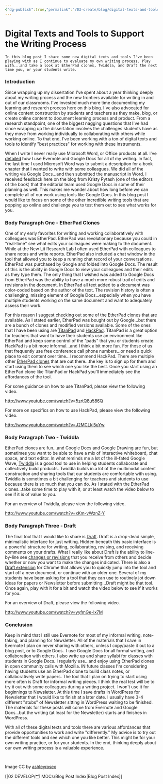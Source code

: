 ```yaml
---
{"dg-publish":true,"permalink":"/03-create/blog/digital-texts-and-tools-to-support-the-writing-process/","title":"Digital Texts and Tools to Support the Writing Process","tags":["online-content-construction","writing"]}
---
```


# Digital Texts and Tools to Support the Writing Process

```
In this blog post I share some new digital texts and tools I've been playing with as I continue to evaluate my own writing process. Play with...and take a look at EtherPad clones, Twiddla, and Draft the next time you, or your students write.
```

### Introduction

Since wrapping up my dissertation I've spent about a year thinking deeply about my writing process and the new frontiers available for writing in and out of our classrooms. I've invested much more time documenting my learning and research process here on this blog. I've also advocated for online content construction by students and teachers as they make, blog, or create online content to document learning process and product. From a research standpoint, one of the biggest nagging questions that I've had since wrapping up the dissertation involves the challenges students have as they move from working individually to collaborating with others while working online. To that end, I've been working with a ton of digital texts and tools to identify "best practices" for working with these instruments.

When I write I never really use Microsoft Word, or Office products at all. I've [detailed](http://wiobyrne.com/how-i-write-research-collaboration-and-communication-using-online-tools/) how I use Evernote and Google Docs for all of my writing. In fact, the last time I used Microsoft Word was to submit a description for a book chapter that I wanted to write with some colleagues. We did all of the writing via Google Docs...and then submitted the manuscript in Word. I received feedback here on the blog from Kristy Pytash (one of the editors of the book) that the editorial team used Google Docs in some of their planning as well. This makes me wonder about how long before we can complete all of our work using tools like Google Docs. In this blog post I would like to focus on some of the other incredible writing tools that are popping up online and challenge you to test them out to see what works for you.

### Body Paragraph One - EtherPad Clones

One of my early favorites for writing and working collaboratively with colleagues was EtherPad. EtherPad was revolutionary because you could in "real-time" see what edits your colleagues were making to the document. While at the New Lit Research Lab I often used EtherPad with colleagues to share notes and write reports. EtherPad also included a chat window in the tool that allowed you to keep a running chat record of your conversations. EtherPad was purchased by Google and folded into Google Docs. The result of this is the ability in Google Docs to view your colleagues and their edits as they type them. The only thing that I wished was added to Google Docs from EtherPad was the ability to have a much more robust trail of edits and revisions in the document. In EtherPad all text added to a document was color-coded based on the author of the text. The revision history is often a challenging, missing element of Google Docs...especially when you have multiple students working on the same document and want to adequately assess their work.

For this reason I suggest checking out some of the EtherPad clones that are available. As I stated earlier, EtherPad was bought out by Google...but there are a bunch of clones and modified versions available. Some of the ones that I have been using are [TitanPad](http://titanpad.com/) and [HackPad](https://hackpad.com/). TitanPad is a great option for teachers that want to have their students use an environment like EtherPad and keep some control of the "pads" that you or students create. HackPad is a bit more informal...and I think a bit more fun. For those of us that frequently use free conference call phone numbers...or need a quick place to edit content over time...I recommend HackPad. There are multiple other [EtherPad clones](http://news.cnet.com/8301-27076_3-20004686-248.html) that are out there...the key is to sign up for them and start using them to see which one you like the best. Once you start using an EtherPad clone like TitanPad or HackPad you'll immediately see the affordances of the tool.

For some guidance on how to use TitanPad, please view the following video.

http://www.youtube.com/watch?v=5zrtQ8u586Q

For more on specifics on how to use HackPad, please view the following video.

http://www.youtube.com/watch?v=J2MCLkl5uYw

### Body Paragraph Two - Twiddla

EtherPad clones are fun...and Google Docs and Google Drawing are fun, but sometimes you want to be able to have a mix of interactive whiteboard, chat space, and text editor. In what reminds me a lot of the ill-fated Google Wave, [Twiddla](http://www.twiddla.com/) is a good tool to use in helping students collaborate and collectively build products. Twiddla builds in a lot of the multimodal content construction and sharing tools that our students are comfortable with using. Twiddla is sometimes a bit challenging for teachers and students to use because there is so much that you can do. As I stated with the EtherPad clones...take some time to play with it, or at least watch the video below to see if it is of value to you.

For an overview of Twiddla, please view the following video.

http://www.youtube.com/watch?v=xKm-vWznZ-Y

### Body Paragraph Three - Draft

The final tool that I would like to share is [Draft](https://draftin.com/). Draft is a drop-dead simple, minimalistic interface for just writing. Hidden beneath this basic interface is a powerful structure for writing, collaborating, revising, and receiving comments on your drafts. What I really like about Draft is the ability to line-by-line see [changes or revisions](https://draftin.com/features#versioncontrol) that you receive from others and decide whether or now you want to make the changes indicated. There is also a [Draft extension](https://chrome.google.com/webstore/detail/draft/amlbbbgcijmiooecobhkjblcdkjldmdk?hl=en) for Chrome that allows you to quickly jump into the tool and start off a new document, or continue with an older one. Several of my students have been asking for a tool that they can use to routinely jot down ideas for papers or Newsletter before submitting...Draft might be that tool. Once again, play with it for a bit and watch the video below to see if it works for you.

For an overview of Draft, please view the following video.

http://www.youtube.com/watch?v=yyfmGe-lx7M

### Conclusion

Keep in mind that I still use Evernote for most of my informal writing, note-taking, and planning for Newsletter. All of the materials that I save in Evernote I plan on never sharing with others, unless I copy/paste it out to a blog post, or to Google Docs.  I use Google Docs for all formal writing, and collaboration with others. I also write up and share syllabi for classes with students in Google Docs. I regularly use...and enjoy using EtherPad clones in open community calls with Mozilla. IN future classes I'm considering having students use an EtherPad clone to build class notes, or collaboratively write papers. The tool that I plan on trying to start using more often is Draft for informal writing pieces. I think the real test will be to try it out with some colleagues during a writing project. I won't use it for beginnings to Newsletter. At this time I save drafts in WordPress for Newsletter that I would like to finish at a later date. I usually have 3-4 different "stubs" of Newsletter sitting in WordPress waiting to be finished. The materials for these posts will come from Evernote and Google Docs...but the writing (at least for the Newsletter) starts and finishes in WordPress.

With all of these digital texts and tools there are various affordances that provide opportunities to work and write "differently." My advice is to try out the different tools and see which one you like better. This might be for your own writing practice, or for your students. In the end, thinking deeply about our own writing process is a valuable experience.

 

Image CC by [ashleyrosex](http://www.flickr.com/photos/ashleyrosex/2773178361/)

[[02 DEVELOP/🗂️ MOCs/Blog Post Index\|Blog Post Index]]